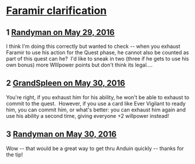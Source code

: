 # [Faramir clarification](https://community.fantasyflightgames.com/topic/221262-faramir-clarification/)

## 1 [Randyman on May 29, 2016](https://community.fantasyflightgames.com/topic/221262-faramir-clarification/?do=findComment&comment=2240372)

I think I'm doing this correctly but wanted to check -- when you exhaust Faramir to use his action for the Quest phase, he cannot also be counted as part of this quest can he?  I'd like to sneak in two (three if he gets to use his own bonus) more WIllpower points but don't think its legal....

## 2 [GrandSpleen on May 30, 2016](https://community.fantasyflightgames.com/topic/221262-faramir-clarification/?do=findComment&comment=2240560)

You're right, if you exhaust him for his ability, he won't be able to exhaust to commit to the quest.  However, if you use a card like Ever Vigilant to ready him, you can commit him, or what's better: you can exhaust him again and use his ability a second time, giving everyone +2 willpower instead!

## 3 [Randyman on May 30, 2016](https://community.fantasyflightgames.com/topic/221262-faramir-clarification/?do=findComment&comment=2240717)

Wow -- that would be a great way to get thru Anduin quickly -- thanks for the tip!

